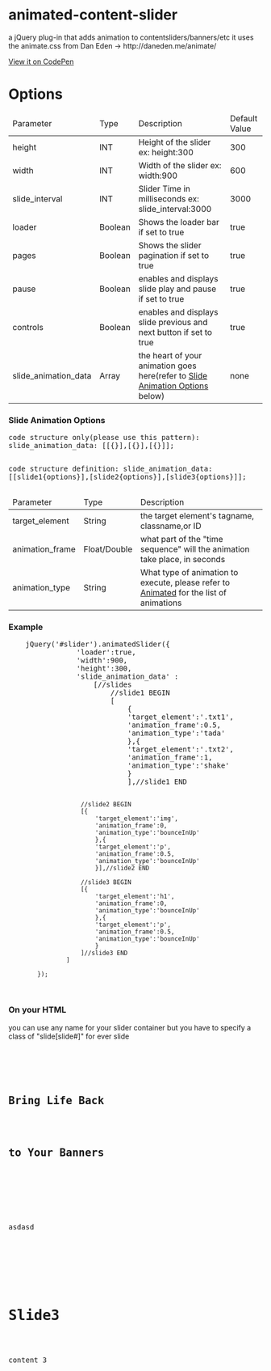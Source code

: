 animated-content-slider
=======================
<p>a jQuery plug-in that adds animation to contentsliders/banners/etc
it uses the animate.css from Dan Eden -> http://daneden.me/animate/ </p>

<a target="_blank" href="http://cdpn.io/BxnhF">View it on CodePen</a>



<h1>Options</h1>

<table>
	<thead>
		<tr>
			<td>Parameter</td>
			<td>Type</td>
			<td>Description</td>
			<td>Default Value</td>
		</tr>
	</thead>
	<tbody>
		<tr>
			<td>height</td>
			<td>INT</td>
			<td>Height of the slider ex: height:300</td>
			<td>300</td>
		</tr>
		<tr>
			<td>width</td>
			<td>INT</td>
			<td>Width of the slider ex: width:900</td>
			<td>600</td>
		</tr>
		<tr>
			<td>slide_interval</td>
			<td>INT</td>
			<td>Slider Time in milliseconds ex: slide_interval:3000 </td>
			<td>3000</td>
		</tr>
		<tr>
			<td>loader</td>
			<td>Boolean</td>
			<td>Shows the loader bar if set to true</td>
			<td>true</td>
		</tr>
		<tr>
			<td>pages</td>
			<td>Boolean</td>
			<td>Shows the slider pagination if set to true</td>
			<td>true</td>
		</tr>
		<tr>
			<td>pause</td>
			<td>Boolean</td>
			<td>enables and displays slide play and pause if set to true</td>
			<td>true</td>
		</tr>
		<tr>
			<td>controls</td>
			<td>Boolean</td>
			<td>enables and displays slide previous and next button if set to true</td>
			<td>true</td>
		</tr>
		<tr>
			<td>slide_animation_data</td>
			<td>Array</td>
			<td>the heart of your animation goes here(refer to <a href="#slideOption" >Slide Animation Options</a> below)</td>
			<td>none</td>
		</tr>
	</tbody>
</table>
<h3>Slide Animation Options </h3>
<pre>
code structure only(please use this pattern):
slide_animation_data: [[{}],[{}],[{}]];

code structure definition:
slide_animation_data: [[slide1{options}],[slide2{options}],[slide3{options}]];
</pre>
<table id="slideOption">
	<thead>
		<tr>
			<td>Parameter</td>
			<td>Type</td>
			<td>Description</td>
		</tr>
	</thead>
	<tbody>
		<tr>
			<td>target_element</td>
			<td>String</td>
			<td>the target element's tagname, classname,or ID</td>
		</tr>
		<tr>
			<td>animation_frame</td>
			<td>Float/Double</td>
			<td>what part of the "time sequence" will the animation take place, in seconds</td>
		</tr>
		<tr>
			<td>animation_type</td>
			<td>String</td>
			<td>What type of animation to execute, please refer to <a href="http://daneden.me/animate/">Animated</a> for the list of animations</td>
		</tr>
	</tbody>
</table>

<h3>Example</h3>
<pre>
	jQuery('#slider').animatedSlider({
				'loader':true,
				'width':900,
				'height':300,
				'slide_animation_data' : 
					[//slides
						//slide1 BEGIN
						[
							{
							'target_element':'.txt1',
							'animation_frame':0.5,
			            	'animation_type':'tada'
							},{
							'target_element':'.txt2',
							'animation_frame':1,
			            	'animation_type':'shake'
							}
							],//slide1 END
					 	
					 	//slide2 BEGIN
					 	[{
							'target_element':'img',
							'animation_frame':0,
			            	'animation_type':'bounceInUp'
							},{
							'target_element':'p',
							'animation_frame':0.5,
			            	'animation_type':'bounceInUp'
							}],//slide2 END
						
						//slide3 BEGIN	
					 	[{
							'target_element':'h1',
							'animation_frame':0,
			            	'animation_type':'bounceInUp'
							},{
							'target_element':'p',
							'animation_frame':0.5,
			            	'animation_type':'bounceInUp'
							}
					 	]//slide3 END
					]
				
			});
</pre>

<h3>On your HTML</h3>
<p> you can use any name for your slider container but you have to specify a class of "slide[slide#]" for ever slide</p>
<pre>
<div id="slider">
            <div class="slide1">
            	<h2 class="txt1">Bring Life Back </h2>
            	<h2 class="txt2">to Your Banners </h2>
            </div>
            <div class="slide2">
                <p>asdasd</p>
            </div>
            <div class="slide3">
                <h1>Slide3</h1>
                <p>content 3</p>
            </div>
        </div>
</pre>

